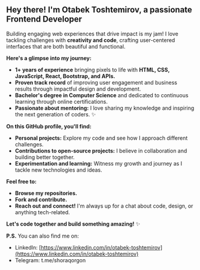 ##  Hey there! I'm Otabek Toshtemirov, a passionate Frontend Developer 

Building engaging web experiences that drive impact is my jam!  I love tackling challenges with **creativity and code**, crafting user-centered interfaces that are both beautiful and functional. 

**Here's a glimpse into my journey:**

* **1+ years of experience** bringing pixels to life with **HTML, CSS, JavaScript, React, Bootstrap, and APIs.**
* **Proven track record** of improving user engagement and business results through impactful design and development. 
* **Bachelor's degree in Computer Science** and dedicated to continuous learning through online certifications. 
* **Passionate about mentoring:** I love sharing my knowledge and inspiring the next generation of coders. ‍✨

**On this GitHub profile, you'll find:**

* **Personal projects:** Explore my code and see how I approach different challenges. ️
* **Contributions to open-source projects:** I believe in collaboration and building better together. 
* **Experimentation and learning:** Witness my growth and journey as I tackle new technologies and ideas. 

**Feel free to:**

* **Browse my repositories.** 
* **Fork and contribute.** 
* **Reach out and connect!** I'm always up for a chat about code, design, or anything tech-related. 

**Let's code together and build something amazing!** ✨

**P.S.** You can also find me on:

* LinkedIn: [https://www.linkedin.com/in/otabek-toshtemirov](https://www.linkedin.com/in/otabek-toshtemirov)
* Telegram: t.me/shoraqorgon



